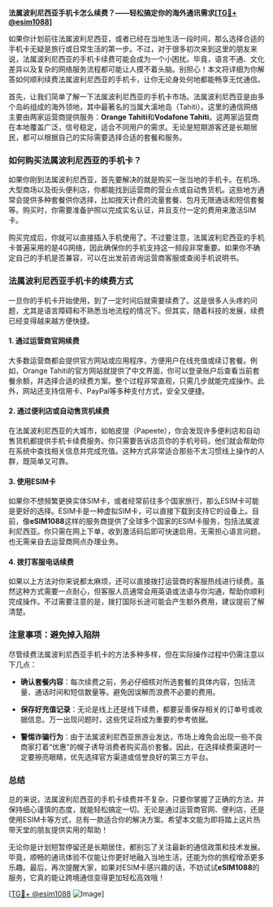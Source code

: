 **法属波利尼西亚手机卡怎么续费？——轻松搞定你的海外通讯需求[[TG💪+ @esim1088](https://t.me/s/esim1088)]**

如果你计划前往法属波利尼西亚，或者已经在当地生活一段时间，那么选择合适的手机卡无疑是旅行或日常生活的第一步。不过，对于很多初次来到这里的朋友来说，法属波利尼西亚的手机卡续费可能会成为一个小困扰。毕竟，语言不通、文化差异以及复杂的网络服务流程都可能让人摸不着头脑。别担心！本文将详细为你解答如何顺利续费法属波利尼西亚的手机卡，让你无论身处何地都能畅享无忧通信。

首先，让我们简单了解一下法属波利尼西亚的手机卡市场。法属波利尼西亚是由多个岛屿组成的海外领地，其中最著名的当属大溪地岛（Tahiti）。这里的通信网络主要由两家运营商提供服务：**Orange Tahiti**和**Vodafone Tahiti**。这两家运营商在本地覆盖广泛，信号稳定，适合不同用户的需求。无论是短期游客还是长期居民，都可以根据自己的实际需要选择合适的套餐和服务。

### 如何购买法属波利尼西亚的手机卡？

如果你刚到法属波利尼西亚，首先要解决的就是购买一张当地的手机卡。在机场、大型商场以及街头便利店，你都能找到运营商的营业点或自动售货机。这些地方通常会提供多种套餐供你选择，比如按天计费的流量套餐、包月无限通话和短信套餐等。购买时，你需要准备护照以完成实名认证，并且支付一定的费用来激活SIM卡。

购买完成后，你就可以直接插入手机使用了。不过要注意，法属波利尼西亚的手机卡普遍采用的是4G网络，因此确保你的手机支持这一频段非常重要。如果你不确定自己的手机是否兼容，可以在出发前咨询运营商客服或查阅手机说明书。

### 法属波利尼西亚手机卡的续费方式

一旦你的手机卡开始使用，到了一定时间后就需要续费了。这是很多人头疼的问题，尤其是语言障碍和不熟悉当地流程的情况下。但其实，随着科技的发展，续费已经变得越来越方便快捷。

#### 1. **通过运营商官网续费**
   大多数运营商都会提供官方网站或应用程序，方便用户在线充值或续订套餐。例如，Orange Tahiti的官方网站就提供了中文界面，你可以登录账户后查看当前套餐余额，并选择合适的续费方案。整个过程非常直观，只需几步就能完成操作。此外，网站还支持信用卡、PayPal等多种支付方式，安全又便捷。

#### 2. **通过便利店或自动售货机续费**
   在法属波利尼西亚的大城市，如帕皮提（Papeete），你会发现许多便利店和自动售货机都提供手机卡续费服务。你只需要告诉店员你的手机号码，他们就会帮助你在系统中查找相关信息并完成充值。这种方式非常适合那些不太习惯线上操作的人群，既简单又可靠。

#### 3. **使用ESIM卡**
   如果你不想频繁更换实体SIM卡，或者经常前往多个国家旅行，那么ESIM卡可能是更好的选择。ESIM卡是一种虚拟SIM卡，可以直接下载到支持它的设备上。目前，像**eSIM1088**这样的服务商提供了全球多个国家的ESIM卡服务，包括法属波利尼西亚。你只需在网上下单，收到激活码后即可快速启用，无需担心语言问题，也无需亲自去运营商网点办理业务。

#### 4. **拨打客服电话续费**
   如果以上方法对你来说都太麻烦，还可以直接拨打运营商的客服热线进行续费。虽然这种方式需要一点耐心，但客服人员通常会用英语或法语与你沟通，帮助你顺利完成操作。不过需要注意的是，拨打国际长途可能会产生额外费用，建议提前了解清楚。

### 注意事项：避免掉入陷阱

尽管续费法属波利尼西亚手机卡的方法多种多样，但在实际操作过程中仍需注意以下几点：

- **确认套餐内容**：每次续费之前，务必仔细核对所选套餐的具体内容，包括流量、通话时间和短信数量等。避免因误解而浪费不必要的费用。
  
- **保存好充值记录**：无论是线上还是线下续费，都要妥善保存相关的订单号或收据信息。万一出现问题时，这些凭证将成为重要的参考依据。

- **警惕诈骗行为**：由于法属波利尼西亚旅游业发达，市场上难免会出现一些不良商家打着“优惠”的幌子诱导消费者购买高价套餐。因此，在选择续费渠道时一定要擦亮眼睛，优先选择官方渠道或信誉良好的第三方平台。

### 总结

总的来说，法属波利尼西亚的手机卡续费并不复杂，只要你掌握了正确的方法，并保持细心谨慎的态度，就能轻松搞定一切。无论是通过运营商官网、便利店，还是使用ESIM卡等方式，总有一款适合你的解决方案。希望本文能为即将踏上这片热带天堂的朋友提供实用的帮助！

无论你是计划短暂停留还是长期居住，都别忘了关注最新的通信政策和技术发展。毕竟，顺畅的通讯体验不仅能让你更好地融入当地生活，还能为你的旅程增添更多乐趣。最后，再次提醒大家，如果对ESIM卡感兴趣的话，不妨试试**eSIM1088**的服务，它真的能让跨境通信变得更加轻松高效哦！

[[TG💪+ @esim1088](https://t.me/s/esim1088) ![Image](https://i.postimg.cc/4NQfJmqS/Snipaste-2025-05-13-00-14-12.png)]